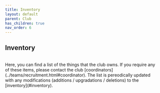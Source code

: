 ```yaml
---
title: Inventory
layout: default
parent: Club
has_children: true
nav_order: 6
---
```


## Inventory

<br />
Here, you can find a list of the things that the club owns. If you require any of these items, please contact the club [coordinators](../teams/recruitment.html#coordinator). The list is pereodically updated with any modifications (additions / upgradations / deletions) to the [inventory](#inventory).
